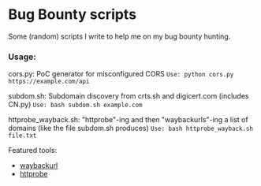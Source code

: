 # Bug Bounty scripts

Some (random) scripts I write to help me on my bug bounty hunting.

### Usage:
cors.py: PoC generator for misconfigured CORS
``Use: python cors.py https://example.com/api``

subdom.sh: Subdomain discovery from crts.sh and digicert.com (includes CN.py)
``Use: bash subdom.sh example.com``

httprobe_wayback.sh: "httprobe"-ing and then "waybackurls"-ing a list of domains (like the file subdom.sh produces)
``Use: bash httprobe_wayback.sh file.txt``

Featured tools:
* [waybackurl](https://github.com/tomnomnom/waybackurls)
* [httprobe](https://github.com/tomnomnom/httprobe)